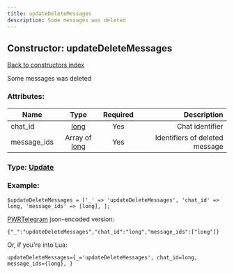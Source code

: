 ```yaml
---
title: updateDeleteMessages
description: Some messages was deleted
---
```

## Constructor: updateDeleteMessages  
[Back to constructors index](index.md)



Some messages was deleted

### Attributes:

| Name     |    Type       | Required | Description |
|----------|:-------------:|:--------:|------------:|
|chat\_id|[long](../types/long.md) | Yes|Chat identifier|
|message\_ids|Array of [long](../constructors/long.md) | Yes|Identifiers of deleted message|



### Type: [Update](../types/Update.md)


### Example:

```
$updateDeleteMessages = ['_' => 'updateDeleteMessages', 'chat_id' => long, 'message_ids' => [long], ];
```  

[PWRTelegram](https://pwrtelegram.xyz) json-encoded version:

```
{"_":"updateDeleteMessages","chat_id":"long","message_ids":["long"]}
```


Or, if you're into Lua:  


```
updateDeleteMessages={_='updateDeleteMessages', chat_id=long, message_ids={long}, }

```


